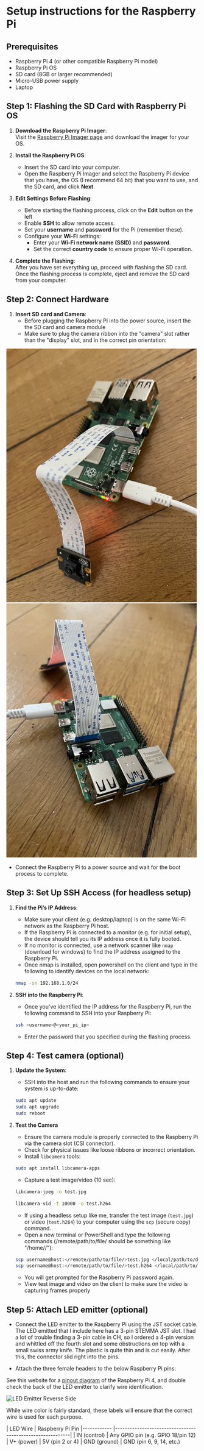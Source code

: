 # Setup instructions for the Raspberry Pi

## Prerequisites

- Raspberry Pi 4 (or other compatible Raspberry Pi model)
- Raspberry Pi OS
- SD card (8GB or larger recommended)
- Micro-USB power supply
- Laptop


## Step 1: Flashing the SD Card with Raspberry Pi OS

1. **Download the Raspberry Pi Imager**:  
   Visit the [Raspberry Pi Imager page](https://www.raspberrypi.org/software/) and download the imager for your OS.

2. **Install the Raspberry Pi OS**:  
   - Insert the SD card into your computer.
   - Open the Raspberry Pi Imager and select the Raspberry Pi device that you have, the OS (I recommend 64 bit) that you want to use, and the SD card, and click **Next**.

3. **Edit Settings Before Flashing**:  
   - Before starting the flashing process, click on the **Edit** button on the left
   - Enable **SSH** to allow remote access.
   - Set your **username** and **password** for the Pi (remember these).
   - Configure your **Wi-Fi** settings:  
     - Enter your **Wi-Fi network name (SSID)** and **password**.
     - Set the correct **country code** to ensure proper Wi-Fi operation.

4. **Complete the Flashing**:  
   After you have set everything up, proceed with flashing the SD card. Once the flashing process is complete, eject and remove the SD card from your computer.



## Step 2: Connect Hardware
1. **Insert SD card and Camera**:
   - Before plugging the Raspberry Pi into the power source, insert the the SD card and camera module
   - Make sure to plug the camera ribbon into the "camera" slot rather than the "display" slot, and in the correct pin orientation:

<img src="rpi_cam1.jpg" alt="Camera Module Front" width="500" />
<img src="rpi_cam2.jpg" alt="Camera Module Back" width="500" />

   - Connect the Raspberry Pi to a power source and wait for the boot process to complete.



## Step 3: Set Up SSH Access (for headless setup)
1. **Find the Pi’s IP Address**:  
   - Make sure your client (e.g. desktop/laptop) is on the same Wi-Fi network as the Raspberry Pi host.
   - If the Raspberry Pi is connected to a monitor (e.g. for initial setup), the device should tell you its IP address once it is fully booted.
   - If no monitor is connected, use a network scanner like `nmap` (download for windows) to find the IP address assigned to the Raspberry Pi.
   - Once nmap is installed, open powershell on the client and type in the following  to identify devices on the local network:

   ```bash
   nmap -sn 192.168.1.0/24
   ```

2. **SSH into the Raspberry Pi**:  
   - Once you've identified the IP address for the Raspberry Pi, run the following command to SSH into your Raspberry Pi:

   ```bash
   ssh <username>@<your_pi_ip>
   ```

   - Enter the password that you specified during the flashing process.



## Step 4: Test camera (optional)
1. **Update the System**:  
   - SSH into the host and run the following commands to ensure your system is up-to-date:
   
   ```bash
   sudo apt update
   sudo apt upgrade
   sudo reboot
   ```

2. **Test the Camera**
   - Ensure the camera module is properly connected to the Raspberry Pi via the camera slot (CSI connector).
   - Check for physical issues like loose ribbons or incorrect orientation.
   - Install `libcamera` tools:
   
   ```bash
   sudo apt install libcamera-apps
   ```

   - Capture a test image/video (10 sec):

   ```bash
   libcamera-jpeg -o test.jpg
   ```

   ```bash
   libcamera-vid -t 10000 -o test.h264
   ```

   - If using a headless setup like me, transfer the test image (`test.jpg`) or video (`test.h264`) to your computer using the `scp` (secure copy) command.
   - Open a new terminal or PowerShell and type the following commands (/remote/path/to/file/ should be something like "/home/<username>/"):

   ```bash
   scp username@host:</remote/path/to/file/>test.jpg </local/path/to/destination/>test.jpg .
   scp username@host:</remote/path/to/file/>test.h264 </local/path/to/destination/>test.h264 .
   ```

   - You will get prompted for the Raspberry Pi password again.
   - View test image and video on the client to make sure the video is capturing frames properly



## Step 5: Attach LED emitter (optional)
   - Connect the LED emitter to the Raspberry Pi using the JST socket cable. The LED emitted that I include here has a 3-pin STEMMA JST slot. I had a lot of trouble finding a 3-pin cable in CH, so I ordered a 4-pin version and whittled off the fourth slot and some obstructions on top with a small swiss army knife. The plastic is quite thin and is cut easily. After this, the connector slid right into the pins.

   - Attach the three female headers to the below Raspberry Pi pins:

   See this website for a [pinout diagram](https://www.youngwonks.com/blog/Raspberry-Pi-4-Pinout) of the Raspberry Pi 4, and double check the back of the LED emitter to clarify wire identification.
   
   <img src="LED_emitter.jpg" alt="LED Emitter Reverse Side" width="250" />

   While wire color is fairly standard, these labels will ensure that the correct wire is used for each purpose.

   | LED Wire                | Raspberry Pi Pin |------------ |-----------------------------------------------------------|
   | IN (control)            | Any GPIO pin (e.g. GPIO 18/pin 12) 
   | V+ (power)              | 5V (pin 2 or 4)
   | GND (ground)            | GND (pin 6, 9, 14, etc.)
